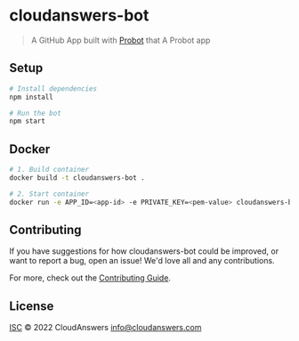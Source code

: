 # cloudanswers-bot

> A GitHub App built with [Probot](https://github.com/probot/probot) that A Probot app

## Setup

```sh
# Install dependencies
npm install

# Run the bot
npm start
```

## Docker

```sh
# 1. Build container
docker build -t cloudanswers-bot .

# 2. Start container
docker run -e APP_ID=<app-id> -e PRIVATE_KEY=<pem-value> cloudanswers-bot
```

## Contributing

If you have suggestions for how cloudanswers-bot could be improved, or want to report a bug, open an issue! We'd love all and any contributions.

For more, check out the [Contributing Guide](CONTRIBUTING.md).

## License

[ISC](LICENSE) © 2022 CloudAnswers <info@cloudanswers.com>
